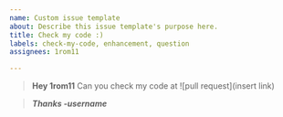 ```yaml
---
name: Custom issue template
about: Describe this issue template's purpose here.
title: Check my code :)
labels: check-my-code, enhancement, question
assignees: 1rom11

---
```


> **Hey 1rom11**
> Can you check my code at ![pull request](insert link)

> ***Thanks
> -username***
